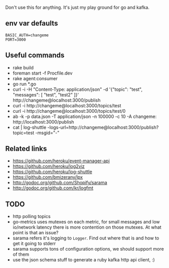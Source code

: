 Don't use this for anything. It's just my play ground for go and kafka.

## env var defaults

```
BASIC_AUTH=changeme
PORT=3000
```

## Useful commands

* rake build
* foreman start -f Procfile.dev
* rake agent:consumer
* go run *.go
* curl -i -H "Content-Type: application/json" -d '{"topic": "test", "messages": [ "test", "test2" ]}' http://changeme@localhost:3000/publish
* curl -i http://changeme@localhost:3000/topics/test
* curl -i http://changeme@localhost:3000/topics/test/0
* ab -k -p data.json -T application/json -n 100000 -c 10 -A changeme: http://localhost:3000/publish
* cat | log-shuttle -logs-url=http://changeme@localhost:3000/publish?topic=test -msgid="-"

## Related links

* https://github.com/heroku/event-manager-api
* https://github.com/heroku/log2viz
* https://github.com/heroku/log-shuttle
* https://github.com/bmizerany/lpx
* http://godoc.org/github.com/Shopify/sarama
* http://godoc.org/github.com/kr/logfmt

## TODO

* http polling topics
* go-metrics uses mutexes on each metric, for small messages and low io/network
  latency there is more contention on those mutexes. At what point is that an issue?
* sarama refers it's logging to `Logger`. Find out where that is and how to get it going
  to stderr
* sarama supports tons of configuration options, we should support more of them
* use the json schema stuff to generate a ruby kafka http api client, :)
